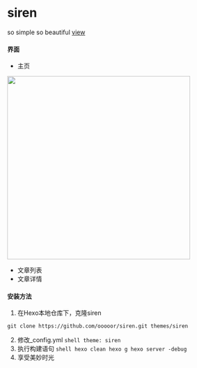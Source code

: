 # siren
so simple so beautiful [view](https://ooooor.github.io/)

#### 界面

- 主页

<img src="https://raw.githubusercontent.com/wiki/ooooor/siren/siren_index.png" width="420"/>

- 文章列表
- 文章详情

#### 安装方法

1. 在Hexo本地仓库下，克隆siren

  ```shell
  git clone https://github.com/ooooor/siren.git themes/siren
  ```
2. 修改_config.yml
        ```shell
    theme: siren
        ```
3. 执行构建语句
        ```shell
    hexo clean
    hexo g
    hexo server -debug
        ```
4. 享受美妙时光
